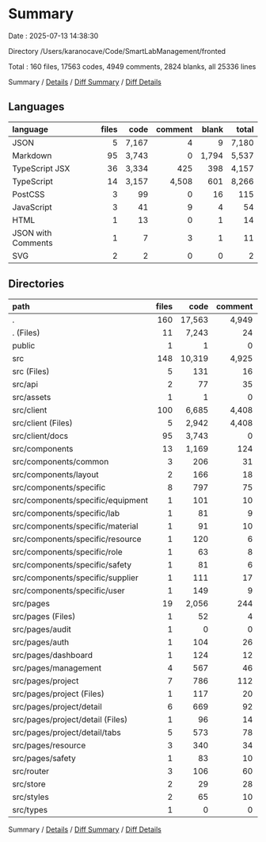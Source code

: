 # Summary

Date : 2025-07-13 14:38:30

Directory /Users/karanocave/Code/SmartLabManagement/fronted

Total : 160 files,  17563 codes, 4949 comments, 2824 blanks, all 25336 lines

Summary / [Details](details.md) / [Diff Summary](diff.md) / [Diff Details](diff-details.md)

## Languages
| language | files | code | comment | blank | total |
| :--- | ---: | ---: | ---: | ---: | ---: |
| JSON | 5 | 7,167 | 4 | 9 | 7,180 |
| Markdown | 95 | 3,743 | 0 | 1,794 | 5,537 |
| TypeScript JSX | 36 | 3,334 | 425 | 398 | 4,157 |
| TypeScript | 14 | 3,157 | 4,508 | 601 | 8,266 |
| PostCSS | 3 | 99 | 0 | 16 | 115 |
| JavaScript | 3 | 41 | 9 | 4 | 54 |
| HTML | 1 | 13 | 0 | 1 | 14 |
| JSON with Comments | 1 | 7 | 3 | 1 | 11 |
| SVG | 2 | 2 | 0 | 0 | 2 |

## Directories
| path | files | code | comment | blank | total |
| :--- | ---: | ---: | ---: | ---: | ---: |
| . | 160 | 17,563 | 4,949 | 2,824 | 25,336 |
| . (Files) | 11 | 7,243 | 24 | 17 | 7,284 |
| public | 1 | 1 | 0 | 0 | 1 |
| src | 148 | 10,319 | 4,925 | 2,807 | 18,051 |
| src (Files) | 5 | 131 | 16 | 25 | 172 |
| src/api | 2 | 77 | 35 | 14 | 126 |
| src/assets | 1 | 1 | 0 | 0 | 1 |
| src/client | 100 | 6,685 | 4,408 | 2,356 | 13,449 |
| src/client (Files) | 5 | 2,942 | 4,408 | 562 | 7,912 |
| src/client/docs | 95 | 3,743 | 0 | 1,794 | 5,537 |
| src/components | 13 | 1,169 | 124 | 116 | 1,409 |
| src/components/common | 3 | 206 | 31 | 23 | 260 |
| src/components/layout | 2 | 166 | 18 | 16 | 200 |
| src/components/specific | 8 | 797 | 75 | 77 | 949 |
| src/components/specific/equipment | 1 | 101 | 10 | 10 | 121 |
| src/components/specific/lab | 1 | 81 | 9 | 9 | 99 |
| src/components/specific/material | 1 | 91 | 10 | 10 | 111 |
| src/components/specific/resource | 1 | 120 | 6 | 10 | 136 |
| src/components/specific/role | 1 | 63 | 8 | 9 | 80 |
| src/components/specific/safety | 1 | 81 | 6 | 9 | 96 |
| src/components/specific/supplier | 1 | 111 | 17 | 9 | 137 |
| src/components/specific/user | 1 | 149 | 9 | 11 | 169 |
| src/pages | 19 | 2,056 | 244 | 256 | 2,556 |
| src/pages (Files) | 1 | 52 | 4 | 5 | 61 |
| src/pages/audit | 1 | 0 | 0 | 1 | 1 |
| src/pages/auth | 1 | 104 | 26 | 15 | 145 |
| src/pages/dashboard | 1 | 124 | 12 | 15 | 151 |
| src/pages/management | 4 | 567 | 46 | 72 | 685 |
| src/pages/project | 7 | 786 | 112 | 94 | 992 |
| src/pages/project (Files) | 1 | 117 | 20 | 15 | 152 |
| src/pages/project/detail | 6 | 669 | 92 | 79 | 840 |
| src/pages/project/detail (Files) | 1 | 96 | 14 | 15 | 125 |
| src/pages/project/detail/tabs | 5 | 573 | 78 | 64 | 715 |
| src/pages/resource | 3 | 340 | 34 | 42 | 416 |
| src/pages/safety | 1 | 83 | 10 | 12 | 105 |
| src/router | 3 | 106 | 60 | 27 | 193 |
| src/store | 2 | 29 | 28 | 8 | 65 |
| src/styles | 2 | 65 | 10 | 4 | 79 |
| src/types | 1 | 0 | 0 | 1 | 1 |

Summary / [Details](details.md) / [Diff Summary](diff.md) / [Diff Details](diff-details.md)
